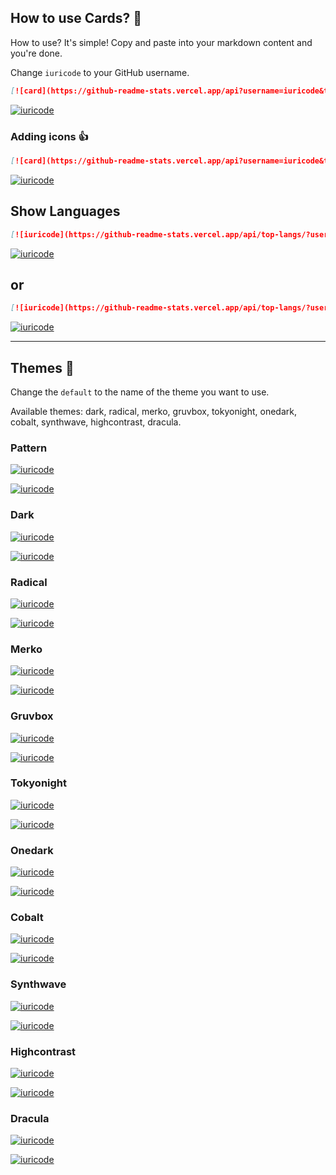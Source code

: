 ## How to use Cards? :monocle_face:

How to use? It's simple! Copy and paste into your markdown content and you're done.

Change `iuricode` to your GitHub username.

```md
[![card](https://github-readme-stats.vercel.app/api?username=iuricode&theme=default)](https://github.com/anuraghazra/github-readme-stats)
```

[![iuricode](https://github-readme-stats.vercel.app/api?username=iuricode&theme=default)](https://github.com/anuraghazra/github-readme-stats)

### Adding icons :thumbsup:

```md
[![card](https://github-readme-stats.vercel.app/api?username=iuricode&theme=default&show_icons=true)](https://github.com/anuraghazra/github-readme-stats)
```

[![iuricode](https://github-readme-stats.vercel.app/api?username=iuricode&theme=default&show_icons=true)](https://github.com/anuraghazra/github-readme-stats)

## Show Languages

```md
[![iuricode](https://github-readme-stats.vercel.app/api/top-langs/?username=iuricode&hide=html&layout=compact&theme=default)](https://github.com/anuraghazra/github-readme-stats)
```

[![iuricode](https://github-readme-stats.vercel.app/api/top-langs/?username=iuricode&hide=html&layout=compact&theme=default)](https://github.com/anuraghazra/github-readme-stats)

## or

```md
[![iuricode](https://github-readme-stats.vercel.app/api/top-langs/?username=iuricode&hide=html&layout=compact=true&theme=default)](https://github.com/anuraghazra/github-readme-stats)
```

[![iuricode](https://github-readme-stats.vercel.app/api/top-langs/?username=iuricode&hide=html&layout=compact=true&theme=default)](https://github.com/anuraghazra/github-readme-stats)

---

## Themes :art:

Change the `default` to the name of the theme you want to use.

Available themes: dark, radical, merko, gruvbox, tokyonight, onedark, cobalt, synthwave, highcontrast, dracula.

### Pattern

[![iuricode](https://github-readme-stats.vercel.app/api?username=iuricode&theme=default)](https://github.com/anuraghazra/github-readme-stats)

[![iuricode](https://github-readme-stats.vercel.app/api/top-langs/?username=iuricode&hide=html&layout=compact&theme=default)](https://github.com/anuraghazra/github-readme-stats)

### Dark

[![iuricode](https://github-readme-stats.vercel.app/api?username=iuricode&theme=dark)](https://github.com/anuraghazra/github-readme-stats)

[![iuricode](https://github-readme-stats.vercel.app/api/top-langs/?username=iuricode&hide=html&layout=compact&theme=dark)](https://github.com/anuraghazra/github-readme-stats)

### Radical

[![iuricode](https://github-readme-stats.vercel.app/api?username=iuricode&theme=radical)](https://github.com/anuraghazra/github-readme-stats)

[![iuricode](https://github-readme-stats.vercel.app/api/top-langs/?username=iuricode&hide=html&layout=compact&theme=radical)](https://github.com/anuraghazra/github-readme-stats)

### Merko

[![iuricode](https://github-readme-stats.vercel.app/api?username=iuricode&theme=merko)](https://github.com/anuraghazra/github-readme-stats)

[![iuricode](https://github-readme-stats.vercel.app/api/top-langs/?username=iuricode&hide=html&layout=compact&theme=merko)]([https://github.com/iuricode/](https://github.com/anuraghazra/github-readme-stats))

### Gruvbox

[![iuricode](https://github-readme-stats.vercel.app/api?username=iuricode&theme=gruvbox)](https://github.com/anuraghazra/github-readme-stats)

[![iuricode](https://github-readme-stats.vercel.app/api/top-langs/?username=iuricode&hide=html&layout=compact&theme=gruvbox)](https://github.com/anuraghazra/github-readme-stats)

### Tokyonight

[![iuricode](https://github-readme-stats.vercel.app/api?username=iuricode&theme=tokyonight)](https://github.com/anuraghazra/github-readme-stats)

[![iuricode](https://github-readme-stats.vercel.app/api/top-langs/?username=iuricode&hide=html&layout=compact&theme=tokyonight)](https://github.com/anuraghazra/github-readme-stats)

### Onedark

[![iuricode](https://github-readme-stats.vercel.app/api?username=iuricode&theme=onedark)](https://github.com/anuraghazra/github-readme-stats)

[![iuricode](https://github-readme-stats.vercel.app/api/top-langs/?username=iuricode&hide=html&layout=compact&theme=onedark)](https://github.com/anuraghazra/github-readme-stats)

### Cobalt

[![iuricode](https://github-readme-stats.vercel.app/api?username=iuricode&theme=cobalt)](https://github.com/anuraghazra/github-readme-stats)

[![iuricode](https://github-readme-stats.vercel.app/api/top-langs/?username=iuricode&hide=html&layout=compact&theme=cobalt)](https://github.com/anuraghazra/github-readme-stats)

### Synthwave

[![iuricode](https://github-readme-stats.vercel.app/api?username=iuricode&theme=synthwave)](https://github.com/anuraghazra/github-readme-stats)

[![iuricode](https://github-readme-stats.vercel.app/api/top-langs/?username=iuricode&hide=html&layout=compact&theme=synthwave)](https://github.com/anuraghazra/github-readme-stats)

### Highcontrast

[![iuricode](https://github-readme-stats.vercel.app/api?username=iuricode&theme=highcontrast)](https://github.com/anuraghazra/github-readme-stats)

[![iuricode](https://github-readme-stats.vercel.app/api/top-langs/?username=iuricode&hide=html&layout=compact&theme=highcontrast)](https://github.com/anuraghazra/github-readme-stats)

### Dracula

[![iuricode](https://github-readme-stats.vercel.app/api?username=iuricode&theme=dracula)](https://github.com/anuraghazra/github-readme-stats)

[![iuricode](https://github-readme-stats.vercel.app/api/top-langs/?username=iuricode&hide=html&layout=compact&theme=dracula)](https://github.com/anuraghazra/github-readme-stats)
